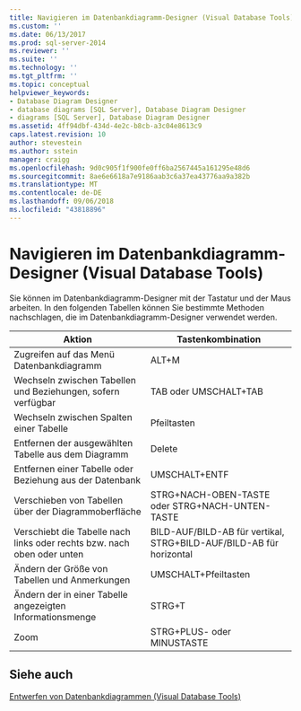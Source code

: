 ```yaml
---
title: Navigieren im Datenbankdiagramm-Designer (Visual Database Tools) | Microsoft-Dokumentation
ms.custom: ''
ms.date: 06/13/2017
ms.prod: sql-server-2014
ms.reviewer: ''
ms.suite: ''
ms.technology: ''
ms.tgt_pltfrm: ''
ms.topic: conceptual
helpviewer_keywords:
- Database Diagram Designer
- database diagrams [SQL Server], Database Diagram Designer
- diagrams [SQL Server], Database Diagram Designer
ms.assetid: 4ff94dbf-434d-4e2c-b8cb-a3c04e8613c9
caps.latest.revision: 10
author: stevestein
ms.author: sstein
manager: craigg
ms.openlocfilehash: 9d0c905f1f900fe0ff6ba2567445a161295e48d6
ms.sourcegitcommit: 8ae6e6618a7e9186aab3c6a37ea43776aa9a382b
ms.translationtype: MT
ms.contentlocale: de-DE
ms.lasthandoff: 09/06/2018
ms.locfileid: "43818896"
---
```

# <a name="navigate-in-database-diagram-designer-visual-database-tools"></a>Navigieren im Datenbankdiagramm-Designer (Visual Database Tools)
  Sie können im Datenbankdiagramm-Designer mit der Tastatur und der Maus arbeiten. In den folgenden Tabellen können Sie bestimmte Methoden nachschlagen, die im Datenbankdiagramm-Designer verwendet werden.  
  
|**Aktion**|**Tastenkombination**|  
|------------|---------------|  
|Zugreifen auf das Menü Datenbankdiagramm|ALT+M|  
|Wechseln zwischen Tabellen und Beziehungen, sofern verfügbar|TAB oder UMSCHALT+TAB|  
|Wechseln zwischen Spalten einer Tabelle|Pfeiltasten|  
|Entfernen der ausgewählten Tabelle aus dem Diagramm|Delete|  
|Entfernen einer Tabelle oder Beziehung aus der Datenbank|UMSCHALT+ENTF|  
|Verschieben von Tabellen über der Diagrammoberfläche|STRG+NACH-OBEN-TASTE oder STRG+NACH-UNTEN-TASTE|  
|Verschiebt die Tabelle nach links oder rechts bzw. nach oben oder unten|BILD-AUF/BILD-AB für vertikal, STRG+BILD-AUF/BILD-AB für horizontal|  
|Ändern der Größe von Tabellen und Anmerkungen|UMSCHALT+Pfeiltasten|  
|Ändern der in einer Tabelle angezeigten Informationsmenge|STRG+T|  
|Zoom|STRG+PLUS- oder MINUSTASTE|  
  
## <a name="see-also"></a>Siehe auch  
 [Entwerfen von Datenbankdiagrammen &#40;Visual Database Tools&#41;](visual-database-tools.md)  
  
  
